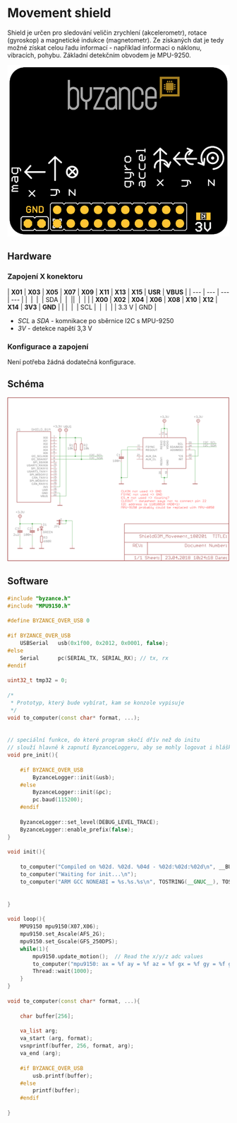 # Movement shield

Shield je určen pro sledování veličin zrychlení \(akcelerometr\), rotace \(gyroskop\) a magnetické indukce \(magnetometr\). Ze získaných dat je tedy možné získat celou řadu informací - například informaci o náklonu, vibracích, pohybu. Základní detekčním obvodem je MPU-9250.

![](../../../.gitbook/assets/shield_movement_b1.png)

## Hardware

### Zapojení X konektoru 

| **X01** | **X03** | **X05** | **X07** | **X09** | **X11** | **X13** | **X15** | **USR** | **VBUS** |
| --- | --- | --- | --- |
| ​ | ​ | ​ | SDA | ​ | ​ | ​ | ​ | ​ |  |
| **X00** | **X02** | **X04** | **X06** | **X08** | **X10** | **X12** | **X14** | **3V3** | **GND** |
|  | ​ | ​ | SCL | ​ | ​ | ​ |  | 3.3 V | GND |

* _SCL_ a _SDA_ - komnikace po sběrnice I2C s MPU-9250
* _3V_ - detekce napětí 3,3 V

### Konfigurace a zapojení

Není potřeba žádná dodatečná konfigurace. 

## Schéma

![](../../../.gitbook/assets/shieldg3m_movement_180201.png)

## Software

```cpp
#include "byzance.h"
#include "MPU9150.h"

#define BYZANCE_OVER_USB 0

#if BYZANCE_OVER_USB
	USBSerial	usb(0x1f00, 0x2012, 0x0001, false);
#else
	Serial		pc(SERIAL_TX, SERIAL_RX); // tx, rx
#endif

uint32_t tmp32 = 0;

/*
 * Prototyp, který bude vybírat, kam se konzole vypisuje
 */
void to_computer(const char* format, ...);


// speciální funkce, do které program skočí dřív než do initu
// slouží hlavně k zapnutí ByzanceLoggeru, aby se mohly logovat i hlášky z Byzance::init a connect
void pre_init(){

	#if BYZANCE_OVER_USB
		ByzanceLogger::init(&usb);
	#else
		ByzanceLogger::init(&pc);
		pc.baud(115200);
	#endif

	ByzanceLogger::set_level(DEBUG_LEVEL_TRACE);
	ByzanceLogger::enable_prefix(false);
}

void init(){

	to_computer("Compiled on %02d. %02d. %04d - %02d:%02d:%02d\n", __BUILD_DAY__, __BUILD_MONTH__, __BUILD_YEAR_LEN4__, __BUILD_HOUR__, __BUILD_MINUTE__, __BUILD_SECOND__);
	to_computer("Waiting for init...\n");
	to_computer("ARM GCC NONEABI = %s.%s.%s\n", TOSTRING(__GNUC__), TOSTRING(__GNUC_MINOR__), TOSTRING(__GNUC_PATCHLEVEL__));


}

void loop(){
	MPU9150 mpu9150(X07,X06);
	mpu9150.set_Ascale(AFS_2G);
	mpu9150.set_Gscale(GFS_250DPS);
	while(1){
		mpu9150.update_motion();  // Read the x/y/z adc values
		to_computer("mpu9150: ax = %f ay = %f az = %f gx = %f gy = %f gz = %f\n",mpu9150.ax,mpu9150.ay,mpu9150.az,mpu9150.gx,mpu9150.gy,mpu9150.gz);
		Thread::wait(1000);
	}
}

void to_computer(const char* format, ...){

	char buffer[256];

	va_list arg;
	va_start (arg, format);
	vsnprintf(buffer, 256, format, arg);
	va_end (arg);

	#if BYZANCE_OVER_USB
		usb.printf(buffer);
	#else
		printf(buffer);
	#endif

}
```

